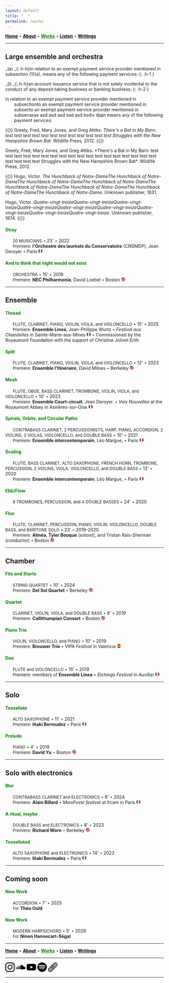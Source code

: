 ```yaml
---
layout: default
title: " ‎ "
permalink: /works
---
```


<a href="/" style="color: black">**Home**</a> <a style="color: green"> • </a> <a href="/about" style="color: black">**About**</a> <a style="color: green"> • </a> <a href="/works" style="color: green">**Works**</a> <a style="color: green"> • </a> <a href="/listen" style="color: black">**Listen**</a> <a style="color: green"> • </a> <a href="/writings" style="color: black">**Writings**</a>

***

## Large ensemble and orchestra

_(a) _{:.h-h}in relation to an exempt payment service provider mentioned in subsection (1)(a), means any of the following payment services:
{: .h-1 }

_(i) _{:.h-h}an account issuance service that is not solely incidental to the conduct of any deposit‑taking business or banking business;
{: .h-2 }


<p style="padding-left: 2em; text-indent: -2em;">
  in relation to an exempt payment service provider mentioned in subsectionto an exempt payment service provider mentioned in subsecto an exempt payment service provider mentioned in subsecasas asd asd asd sad asd ksdiv djajn means any of the following payment services:
</p>



{{<biblio-ref>}}
Greely, Fred, Mary Jones, and Greg Attiks. *There's a Bat in My Barn: test test test test test test test test test test test test Struggles with the New Hampshire Brown Bat*. Wildlife Press, 2012.
{{</biblio-ref>}}


<p class="p2"> Greely, Fred, Mary Jones, and Greg Attiks. *There's a Bat in My Barn: test test test test test test test test test test test test test test test test test test test test test test Struggles with the New Hampshire Brown Bat*. Wildlife Press, 2012.</p>



{{<biblio-ref>}}
Hugo, Victor. *The Hunchback of Notre-DameThe Hunchback of Notre-DameThe Hunchback of Notre-DameThe Hunchback of Notre-DameThe Hunchback of Notre-DameThe Hunchback of Notre-DameThe Hunchback of Notre-DameThe Hunchback of Notre-Dame*. Unknown publisher, 1831.


Hugo, Victor. *Quatre-vingt-treizeQuatre-vingt-treizeQuatre-vingt-treizeQuatre-vingt-treizeQuatre-vingt-treizeQuatre-vingt-treizeQuatre-vingt-treizeQuatre-vingt-treizeQuatre-vingt-treize*. Unknown publisher, 1874.
{{</biblio-ref>}}

#### <a style="color: green"> Stray </a>

&nbsp; &nbsp; &nbsp; <font size="2">20 MUSICIANS</font> <a style="color: green"> • </a> 23' <a style="color: green"> • </a> 2022  
&nbsp; &nbsp; &nbsp; <font size="2">Premiere:</font> **l'Orchestre des lauréats du Conservatoire** (CNSMDP), Jean Deroyer <a style="color: green"> • </a> Paris <img src="./france.png" width="13" />

#### <a style="color: green"> And to think that night would not exist </a>

&nbsp; &nbsp; &nbsp; <font size="2">ORCHESTRA</font> <a style="color: green"> • </a> 15' <a style="color: green"> • </a> 2019   
&nbsp; &nbsp; &nbsp; <font size="2">Premiere:</font> **NEC Philharmonia**, David Loebel <a style="color: green"> • </a> Boston <img src="./usa.png" width="13" />

***

## Ensemble

#### <a style="color: green"> Thread </a>

&nbsp; &nbsp; &nbsp; <font size="2">FLUTE, CLARINET, PIANO, VIOLIN, VIOLA, and VIOLONCELLO</font> <a style="color: green"> • </a> 15' <a style="color: green"> • </a> 2025   
&nbsp; &nbsp; &nbsp; <font size="2">Premiere:</font> **Ensemble Linea**, Jean-Philippe Wurtz <a style="color: green"> • </a>  *Festival aux Chandelles* in Sainte-Marie-aux-Mines <img src="./france.png" width="13" /> <a style="color: green"> • </a> Commissioned by the Royaumont Foundation with the support of Christine Jolivet Erlih

#### <a style="color: green"> Split </a>

&nbsp; &nbsp; &nbsp; <font size="2">FLUTE, CLARINET, PIANO, VIOLIN, VIOLA, and VIOLONCELLO</font> <a style="color: green"> • </a> 12' <a style="color: green"> • </a> 2023    
&nbsp; &nbsp; &nbsp; <font size="2">Premiere:</font> **Ensemble l’Itinéraire**, David Milnes <a style="color: green"> • </a> Berkeley <img src="./usa.png" width="13" />

#### <a style="color: green"> Mesh </a>

&nbsp; &nbsp; &nbsp; <font size="2">FLUTE, OBOE, BASS CLARINET, TROMBONE, VIOLIN, VIOLA, and VIOLONCELLO</font> <a style="color: green"> • </a> 10' <a style="color: green"> • </a> 2023  
&nbsp; &nbsp; &nbsp; <font size="2">Premiere:</font> **Ensemble Court-circuit**, Jean Deroyer. <a style="color: green"> • </a> *Voix Nouvelles* at the Royaumont Abbey in Asnières-sur-Oise <img src="./france.png" width="13" />

#### <a style="color: green"> Spirals, Orbits, and Circular Paths </a>

&nbsp; &nbsp; &nbsp; <font size="2">CONTRABASS CLARINET, 2 PERCUSSIONISTS, HARP, PIANO, ACCORDION, 2 VIOLINS, 2 VIOLAS, VIOLONCELLO, and DOUBLE BASS</font> <a style="color: green"> • </a> 10' <a style="color: green"> • </a> 2021  
&nbsp; &nbsp; &nbsp; <font size="2">Premiere:</font> **Ensemble intercontemporain**, Léo Margue, <a style="color: green"> • </a> Paris <img src="./france.png" width="13" />

#### <a style="color: green"> Scaling </a>

&nbsp; &nbsp; &nbsp; <font size="2">FLUTE, BASS CLARINET, ALTO SAXOPHONE, FRENCH HORN, TROMBONE, PERCUSSION, 2 VIOLINS, VIOLA, VIOLONCELLO, and DOUBLE BASS</font> <a style="color: green"> • </a> 13' <a style="color: green"> • </a> 2020    
&nbsp; &nbsp; &nbsp; <font size="2">Premiere:</font> **Ensemble intercontemporain**, Léo Margue, <a style="color: green"> • </a> Paris <img src="./france.png" width="13" />

#### <a style="color: green"> Ebb/Flow </a>

&nbsp; &nbsp; &nbsp; <font size="2">8 TROMBONES, PERCUSSION, and 4 DOUBLE BASSES</font> <a style="color: green"> • </a> 24' <a style="color: green"> • </a> 2020

#### <a style="color: green"> Flux </a>

&nbsp; &nbsp; &nbsp; <font size="2">FLUTE, CLARINET, PERCUSSION, PIANO, VIOLIN, VIOLONCELLO, DOUBLE BASS, and BARITONE SOLO</font> <a style="color: green"> • </a> 23' <a style="color: green"> • </a> 2019-2020  
&nbsp; &nbsp; &nbsp; <font size="2">Premiere:</font> **Alinéa, Tyler Bouque** (soloist), and Tristan Rais-Sherman (conductor) <a style="color: green"> • </a> Boston <img src="./usa.png" width="13" />

***

## Chamber

#### <a style="color: green"> Fits and Starts </a>

&nbsp; &nbsp; &nbsp; <font size="2">STRING QUARTET</font> <a style="color: green"> • </a> 10' <a style="color: green"> • </a> 2024  
&nbsp; &nbsp; &nbsp; <font size="2">Premiere:</font> **Del Sol Quartet** <a style="color: green"> • </a> Berkeley <img src="./usa.png" width="13" />

#### <a style="color: green"> Quartet </a>

&nbsp; &nbsp; &nbsp; <font size="2">CLARINET, VIOLIN, VIOLA, and DOUBLE BASS</font> <a style="color: green"> • </a> 8' <a style="color: green"> • </a> 2019   
&nbsp; &nbsp; &nbsp; <font size="2">Premiere:</font> **Callithumpian Consort** <a style="color: green"> • </a> Boston <img src="./usa.png" width="13" />

#### <a style="color: green"> Piano Trio </a>

&nbsp; &nbsp; &nbsp; <font size="2">VIOLIN, VIOLONCELLO, and PIANO</font> <a style="color: green"> • </a> 10' <a style="color: green"> • </a> 2019  
&nbsp; &nbsp; &nbsp; <font size="2">Premiere:</font> **Brouwer Trio** <a style="color: green"> • </a> *VIPA Festival* in Valencia <img src="./spain.png" width="13" />

#### <a style="color: green"> Duo </a>

&nbsp; &nbsp; &nbsp; <font size="2">FLUTE and VIOLONCELLO</font> <a style="color: green"> • </a> 15' <a style="color: green"> • </a> 2019  
&nbsp; &nbsp; &nbsp; <font size="2">Premiere:</font> members of **Ensemble Linea** <a style="color: green"> • </a> *Etchings Festival* in Auvillar <img src="./france.png" width="13" />

***

## Solo

#### <a style="color: green"> Tessellate </a>

&nbsp; &nbsp; &nbsp; <font size="2">ALTO SAXOPHONE</font> <a style="color: green"> • </a> 11' <a style="color: green"> • </a> 2021  
&nbsp; &nbsp; &nbsp; <font size="2">Premiere:</font> **Iñaki Bermudez** <a style="color: green"> • </a> Paris <img src="./france.png" width="13" />

#### <a style="color: green"> Prelude </a>

&nbsp; &nbsp; &nbsp; <font size="2">PIANO</font> <a style="color: green"> • </a> 4' <a style="color: green"> • </a> 2019  
&nbsp; &nbsp; &nbsp; <font size="2">Premiere:</font> **David Yu** <a style="color: green"> • </a> Boston <img src="./usa.png" width="13" />

***

## Solo with electronics

#### <a style="color: green"> Blur </a>

&nbsp; &nbsp; &nbsp; <font size="2">CONTRABASS CLARINET and ELECTRONICS</font> <a style="color: green"> • </a> 8' <a style="color: green"> • </a> 2024   
&nbsp; &nbsp; &nbsp; <font size="2">Premiere:</font> **Alain Billard** <a style="color: green"> • </a> *ManiFeste festival* at Ircam in Paris <img src="./france.png" width="13" />

#### <a style="color: green"> A ritual, maybe </a>

&nbsp; &nbsp; &nbsp; <font size="2">DOUBLE BASS and ELECTRONICS</font> <a style="color: green"> • </a> 8' <a style="color: green"> • </a> 2023   
&nbsp; &nbsp; &nbsp; <font size="2">Premiere:</font> **Richard Worn** <a style="color: green"> • </a> Berkeley <img src="./usa.png" width="13" />

#### <a style="color: green"> Tessellated </a>

&nbsp; &nbsp; &nbsp; <font size="2">ALTO SAXOPHONE and ELECTRONICS</font> <a style="color: green"> • </a> 14' <a style="color: green"> • </a> 2022     
&nbsp; &nbsp; &nbsp; <font size="2">Premiere:</font> **Iñaki Bermudez** <a style="color: green"> • </a> Paris <img src="./france.png" width="13" />

***

## Coming soon

#### <a style="color: green"> New Work </a>

&nbsp; &nbsp; &nbsp; <font size="2">ACCORDION</font> <a style="color: green"> • </a> 7' <a style="color: green"> • </a> 2025  
&nbsp; &nbsp; &nbsp; <font size="2">For</font> **Théo Ould**

#### <a style="color: green"> New Work </a>

&nbsp; &nbsp; &nbsp; <font size="2">MODERN HARPSICHORD</font> <a style="color: green"> • </a> 5' <a style="color: green"> • </a> 2026   
&nbsp; &nbsp; &nbsp; <font size="2">For</font> **Ninon Hannecart-Ségal**

***

<a href="/" style="color: black">**Home**</a> <a style="color: green"> • </a> <a href="/about" style="color: black">**About**</a> <a style="color: green"> • </a> <a href="/works" style="color: green">**Works**</a> <a style="color: green"> • </a> <a href="/listen" style="color: black">**Listen**</a> <a style="color: green"> • </a> <a href="/writings" style="color: black">**Writings**</a>

***

[<img src="./instagram.png" width="30" />](https://www.instagram.com/matthew.t.monaco)  [<img src="./soundcloud.png" width="30" />](https://soundcloud.com/matthewtmonaco)  [<img src="./youtube.png" width="30" />](https://www.youtube.com/@matthewtmonaco)  [<img src="./spotify.png" width="30" />](https://open.spotify.com/artist/7c6dcoAhkkQznw76SGbMDu)  [<img src="./link.png" width="30" />](https://linktr.ee/matthew.t.monaco)

***

